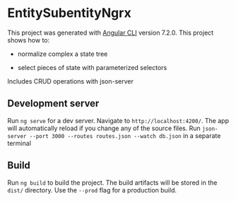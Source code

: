 # EntitySubentityNgrx

This project was generated with [Angular CLI](https://github.com/angular/angular-cli) version 7.2.0.
This project shows how to:

- normalize complex a state tree

- select pieces of state with parameterized selectors

Includes CRUD operations with json-server

## Development server

Run `ng serve` for a dev server. Navigate to `http://localhost:4200/`. The app will automatically reload if you change any of the source files.
Run `json-server --port 3000 --routes routes.json --watch db.json` in a separate terminal

## Build

Run `ng build` to build the project. The build artifacts will be stored in the `dist/` directory. Use the `--prod` flag for a production build.

